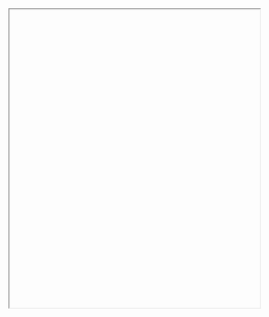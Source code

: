 
<iframe data-src="https://liaojunjun.github.io/nice/root/layout/grid_list_demo.html" width="100%" height="600"></iframe>